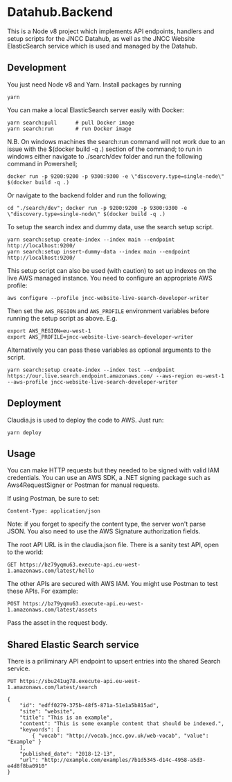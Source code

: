 # Datahub.Backend

This is a Node v8 project which implements API endpoints, handlers and setup scripts for the JNCC Datahub, as well as the JNCC Website ElasticSearch service which is used and managed by the Datahub.

## Development

You just need Node v8 and Yarn. Install packages by running

    yarn

 You can make a local ElasticSearch server easily with Docker:

    yarn search:pull      # pull Docker image
    yarn search:run       # run Docker image

N.B. On windows machines the search:run command will not work due to an issue with the $(docker build -q .) section of the command; to run in windows either navigate to ./search/dev folder and run the following command in Powershell;

    docker run -p 9200:9200 -p 9300:9300 -e \"discovery.type=single-node\" $(docker build -q .)

Or navigate to the backend folder and run the following;

    cd "./search/dev"; docker run -p 9200:9200 -p 9300:9300 -e \"discovery.type=single-node\" $(docker build -q .)

To setup the search index and dummy data, use the search setup script.

    yarn search:setup create-index --index main --endpoint http://localhost:9200/
    yarn search:setup insert-dummy-data --index main --endpoint http://localhost:9200/

This setup script can also be used (with caution) to set up indexes on the live AWS managed instance. You need to configure an appropriate AWS profile:

    aws configure --profile jncc-website-live-search-developer-writer

Then set the `AWS_REGION` and `AWS_PROFILE` environment variables before running the setup script as above. E.g.

    export AWS_REGION=eu-west-1
    export AWS_PROFILE=jncc-website-live-search-developer-writer

Alternatively you can pass these variables as optional arguments to the script.

    yarn search:setup create-index --index test --endpoint https://our.live.search.endpoint.amazonaws.com/ --aws-region eu-west-1 --aws-profile jncc-website-live-search-developer-writer

## Deployment

Claudia.js is used to deploy the code to AWS. Just run:

    yarn deploy

## Usage

You can make HTTP requests but they needed to be signed with valid IAM credentials. You can use an AWS SDK, a .NET signing package such as Aws4RequestSigner or Postman for manual requests.

If using Postman, be sure to set:

    Content-Type: application/json

Note: if you forget to specify the content type, the server won't parse JSON. You also need to use the AWS Signature authorization fields.

The root API URL is in the claudia.json file. There is a sanity test API, open to the world:

    GET https://bz79yqmu63.execute-api.eu-west-1.amazonaws.com/latest/hello

The other APIs are secured with AWS IAM. You might use Postman to test these APIs. For example:

    POST https://bz79yqmu63.execute-api.eu-west-1.amazonaws.com/latest/assets

Pass the asset in the request body.

## Shared Elastic Search service

There is a priliminary API endpoint to upsert entries into the shared Search service.

    PUT https://sbu241ug78.execute-api.eu-west-1.amazonaws.com/latest/search

    {
        "id": "edff0279-375b-48f5-871a-51e1a5b815ad",
        "site": "website",
        "title": "This is an example",
        "content": "This is some example content that should be indexed.",
        "keywords": [
            { "vocab": "http://vocab.jncc.gov.uk/web-vocab", "value": "Example" }
        ],
        "published_date": "2018-12-13",
        "url": "http://example.com/examples/7b1d5345-d14c-4958-a5d3-e4d8f8ba0910"
    }